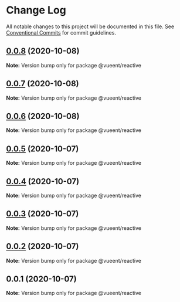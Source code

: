 # Change Log

All notable changes to this project will be documented in this file.
See [Conventional Commits](https://conventionalcommits.org) for commit guidelines.

## [0.0.8](https://github.com/vueent/vueent/compare/@vueent/reactive@0.0.7...@vueent/reactive@0.0.8) (2020-10-08)

**Note:** Version bump only for package @vueent/reactive





## [0.0.7](https://github.com/vueent/vueent/compare/@vueent/reactive@0.0.6...@vueent/reactive@0.0.7) (2020-10-08)

**Note:** Version bump only for package @vueent/reactive





## [0.0.6](https://github.com/vueent/vueent/compare/@vueent/reactive@0.0.5...@vueent/reactive@0.0.6) (2020-10-08)

**Note:** Version bump only for package @vueent/reactive





## [0.0.5](https://github.com/vueent/vueent/compare/@vueent/reactive@0.0.4...@vueent/reactive@0.0.5) (2020-10-07)

**Note:** Version bump only for package @vueent/reactive





## [0.0.4](https://github.com/vueent/vueent/compare/@vueent/reactive@0.0.3...@vueent/reactive@0.0.4) (2020-10-07)

**Note:** Version bump only for package @vueent/reactive





## [0.0.3](https://github.com/vueent/vueent/compare/@vueent/reactive@0.0.1...@vueent/reactive@0.0.3) (2020-10-07)

**Note:** Version bump only for package @vueent/reactive





## [0.0.2](https://github.com/vueent/vueent/compare/@vueent/reactive@0.0.1...@vueent/reactive@0.0.2) (2020-10-07)

**Note:** Version bump only for package @vueent/reactive





## 0.0.1 (2020-10-07)

**Note:** Version bump only for package @vueent/reactive
